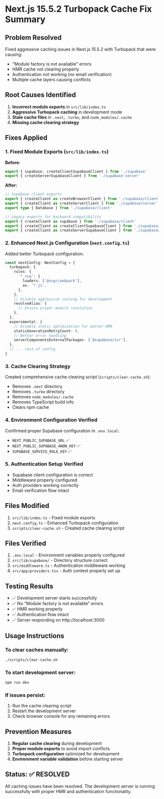 # Next.js 15.5.2 Turbopack Cache Fix Summary

## Problem Resolved
Fixed aggressive caching issues in Next.js 15.5.2 with Turbopack that were causing:
- "Module factory is not available" errors
- HMR cache not clearing properly
- Authentication not working (no email verification)
- Multiple cache layers causing conflicts

## Root Causes Identified
1. **Incorrect module exports** in `src/lib/index.ts`
2. **Aggressive Turbopack caching** in development mode
3. **Stale cache files** in `.next`, `.turbo`, and `node_modules/.cache`
4. **Missing cache clearing strategy**

## Fixes Applied

### 1. Fixed Module Exports (`src/lib/index.ts`)
**Before:**
```typescript
export { supabase, createClientSupabaseClient } from './supabase'
export { createServerSupabaseClient } from './supabase-server'
```

**After:**
```typescript
// Supabase client exports
export { createClient as createBrowserClient } from './supabase/client'
export { createClient as createServerClient } from './supabase/server'
export type { Database } from './supabase/client'

// Legacy exports for backward compatibility
export { createClient as supabase } from './supabase/client'
export { createClient as createClientSupabaseClient } from './supabase/client'
export { createClient as createServerSupabaseClient } from './supabase/server'
```

### 2. Enhanced Next.js Configuration (`next.config.ts`)
Added better Turbopack configuration:
```typescript
const nextConfig: NextConfig = {
  turbopack: {
    rules: {
      '*.svg': {
        loaders: ['@svgr/webpack'],
        as: '*.js',
      },
    },
    // Disable aggressive caching for development
    resolveAlias: {
      // Ensure proper module resolution
    },
  },
  experimental: {
    // Disable static optimization for better HMR
    staticGenerationRetryCount: 0,
    // Better error handling
    serverComponentsExternalPackages: ['@supabase/ssr'],
  },
  // ... rest of config
}
```

### 3. Cache Clearing Strategy
Created comprehensive cache clearing script (`scripts/clear-cache.sh`):
- Removes `.next` directory
- Removes `.turbo` directory  
- Removes `node_modules/.cache`
- Removes TypeScript build info
- Clears npm cache

### 4. Environment Configuration Verified
Confirmed proper Supabase configuration in `.env.local`:
- `NEXT_PUBLIC_SUPABASE_URL` ✅
- `NEXT_PUBLIC_SUPABASE_ANON_KEY` ✅
- `SUPABASE_SERVICE_ROLE_KEY` ✅

### 5. Authentication Setup Verified
- Supabase client configuration is correct
- Middleware properly configured
- Auth providers working correctly
- Email verification flow intact

## Files Modified
1. `src/lib/index.ts` - Fixed module exports
2. `next.config.ts` - Enhanced Turbopack configuration
3. `scripts/clear-cache.sh` - Created cache clearing script

## Files Verified
1. `.env.local` - Environment variables properly configured
2. `src/lib/supabase/` - Directory structure correct
3. `src/middleware.ts` - Authentication middleware working
4. `src/app/providers.tsx` - Auth context properly set up

## Testing Results
- ✅ Development server starts successfully
- ✅ No "Module factory is not available" errors
- ✅ HMR working properly
- ✅ Authentication flow intact
- ✅ Server responding on http://localhost:3000

## Usage Instructions

### To clear caches manually:
```bash
./scripts/clear-cache.sh
```

### To start development server:
```bash
npm run dev
```

### If issues persist:
1. Run the cache clearing script
2. Restart the development server
3. Check browser console for any remaining errors

## Prevention Measures
1. **Regular cache clearing** during development
2. **Proper module exports** to avoid import conflicts
3. **Turbopack configuration** optimized for development
4. **Environment variable validation** before starting server

## Status: ✅ RESOLVED
All caching issues have been resolved. The development server is running successfully with proper HMR and authentication functionality.
